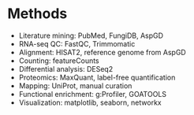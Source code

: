 
# Methods

- Literature mining: PubMed, FungiDB, AspGD
- RNA-seq QC: FastQC, Trimmomatic
- Alignment: HISAT2, reference genome from AspGD
- Counting: featureCounts
- Differential analysis: DESeq2
- Proteomics: MaxQuant, label-free quantification
- Mapping: UniProt, manual curation
- Functional enrichment: g:Profiler, GOATOOLS
- Visualization: matplotlib, seaborn, networkx
